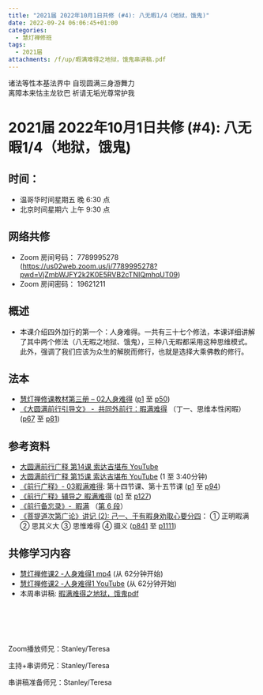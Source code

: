 ```yaml
---
title: "2021届 2022年10月1日共修 (#4): 八无暇1/4（地狱，饿鬼)"
date: 2022-09-24 06:06:45+01:00
categories:
  - 慧灯禅修班
tags:
  - 2021届
attachments: /f/up/暇满难得之地狱，饿鬼串讲稿.pdf
---
```

<!--StartFragment-->

诸法等性本基法界中 自现圆满三身游舞力\
离障本来怙主龙钦巴 祈请无垢光尊常护我

# 2021届 2022年10月1日共修 (#4): 八无暇1/4（地狱，饿鬼)

<!--EndFragment-->

<!--StartFragment-->

## 时间：

* 温哥华时间星期五 晚 6:30 点
* 北京时间星期六 上午 9:30 点

## 网络共修

* Zoom 房间号码： 7789995278 (<https://us02web.zoom.us/j/7789995278?pwd=VjZmbWJFY2k2K0E5RVB2cTNIQmhqUT09>)
* Zoom 房间密码： 19621211

## 概述

* 本课介绍四外加行的第一个：人身难得。一共有三十七个修法，本课详细讲解了其中两个修法（八无暇之地狱、饿鬼），三种八无暇都采用这种思维模式。此外，强调了我们应该为众生的解脱而修行，也就是选择大乘佛教的修行。

## 法本

* [慧灯禅修课教材第三册 – 02人身难得](https://huidengchanxiu.net/books/b3/3-02) ([p1](https://huidengchanxiu.net/books/b3/3-02#p1) 至 [p50](https://huidengchanxiu.net/books/b3/3-02#p50))
* [《](https://huidengchanxiu.net/refs/qxgs/qxgs-03xm)[大圆满前行引导文》 -  共同外前行：暇满难得](https://huidengchanxiu.net/books/dymqx/#%E4%B8%80%E6%9A%87%E6%BB%A1%E9%9A%BE%E5%BE%97) （丁一、思维本性闲暇）([p67](https://huidengchanxiu.net/books/dymqx/#p67) 至 [p81](https://huidengchanxiu.net/books/dymqx/#p81))

## 参考资料

* [](https://huidengchanxiu.net/refs/qxgs/qxgs-03xm)[大圆满前行广释 第14课 索达吉堪布 YouTube](https://www.youtube.com/watch?v=Mo-g0lcK0s4)
* [大圆满前行广释 第15课 索达吉堪布 YouTube](https://www.youtube.com/watch?v=zUToyRhqtso) (1 至 3:40分钟)
* [《前行广释》- 03暇满难得](https://huidengchanxiu.net/refs/qxgs/qxgs-03xm): 第十四节课、第十五节课 ([p1](https://huidengchanxiu.net/refs/qxgs/qxgs-03xm/#p1) 至 [p94](https://huidengchanxiu.net/refs/qxgs/qxgs-03xm/#p94))
* [《前行广释》辅导之 暇满难得](https://huidengchanxiu.net/refs/qxgs/fudao/qxgsfd-03xm) ([p1](https://huidengchanxiu.net/refs/qxgs/fudao/qxgsfd-03xm#p1) 至 [p127](https://huidengchanxiu.net/refs/qxgs/fudao/qxgsfd-03xm#p127))
* [《前行备忘录》-  暇满](https://huidengchanxiu.net/refs/qxbwl/qxxl4-01xm) （[第 6 段](https://huidengchanxiu.net/refs/qxbwl/qxxl4-01xm/#6)）
* [《菩提道次第广论》讲记 (2): 己一、于有暇身劝取心要分四](https://huidengchanxiu.net/refs/ptdcdgl/2#%E5%B7%B1%E4%B8%80%E4%BA%8E%E6%9C%89%E6%9A%87%E8%BA%AB%E5%8A%9D%E5%8F%96%E5%BF%83%E8%A6%81%E5%88%86%E5%9B%9B--%E6%AD%A3%E6%98%8E%E6%9A%87%E6%BB%A1--%E6%80%9D%E5%85%B6%E4%B9%89%E5%A4%A7--%E6%80%9D%E6%83%9F%E9%9A%BE%E5%BE%97--%E6%91%84%E4%B9%89)： ① 正明暇满 ② 思其义大 ③ 思惟难得 ④ 摄义 ([p841](https://huidengchanxiu.net/refs/ptdcdgl/2#p841) 至 [p1111](https://huidengchanxiu.net/refs/ptdcdgl/2/#p1111))

## **共修学习内容**

* [慧灯禅修课2 -人身难得1 mp4](http://huidengchanxiu.net/jmy/%e6%85%a7%e7%81%af%e7%a6%85%e4%bf%ae%e8%af%be/%e6%85%a7%e7%81%af%e7%a6%85%e4%bf%ae%e8%af%be%e7%ac%ac%e4%b8%89%e5%86%8c/02-1%20%e6%85%a7%e7%81%af%e7%a6%85%e4%bf%ae%e8%af%be2%20%e4%ba%ba%e8%ba%ab%e9%9a%be%e5%be%971.mp4) (从 62分钟开始)
* [慧灯禅修课2 -人身难得1 YouTube](https://www.youtube.com/watch?v=cIW5puf5xbE&list=PLQU9iXcMduTfoo8rKZhj69k-OOas8C1Of&index=2) (从 62分钟开始)
* 本周串讲稿: [暇满难得之地狱，饿鬼pdf](/f/up/暇满难得之地狱，饿鬼串讲稿.pdf)

#       

Zoom播放师兄：Stanley/Teresa

主持+串讲师兄：Stanley/Teresa

串讲稿准备师兄：Stanley/Teresa

<!--EndFragment-->